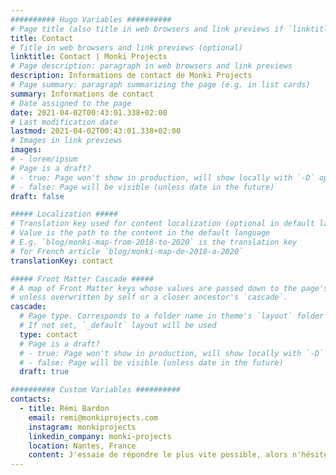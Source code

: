 ```yaml
---
########## Hugo Variables ##########
# Page title (also title in web browsers and link previews if `linktitle` is not specified)
title: Contact
# Title in web browsers and link previews (optional)
linktitle: Contact | Monki Projects
# Page description: paragraph in web browsers and link previews
description: Informations de contact de Monki Projects
# Page summary: paragraph summarizing the page (e.g. in list cards)
summary: Informations de contact
# Date assigned to the page
date: 2021-04-02T00:43:01.338+02:00
# Last modification date
lastmod: 2021-04-02T00:43:01.338+02:00
# Images in link previews
images:
# - lorem/ipsum
# Page is a draft?
# - true: Page won't show in production, will show locally with `-D` option
# - false: Page will be visible (unless date in the future)
draft: false

##### Localization #####
# Translation key used for content localization (optional in default language)
# Value is the path to the content in the default language
# E.g. `blog/monki-map-from-2018-to-2020` is the translation key
# for French article `blog/monki-map-de-2018-a-2020`
translationKey: contact

##### Front Matter Cascade #####
# A map of Front Matter keys whose values are passed down to the page's descendents
# unless overwritten by self or a closer ancestor's `cascade`.
cascade:
  # Page type. Corresponds to a folder name in theme's `layout` folder (except `partials`)
  # If not set, `_default` layout will be used
  type: contact
  # Page is a draft?
  # - true: Page won't show in production, will show locally with `-D` option
  # - false: Page will be visible (unless date in the future)
  draft: true

########## Custom Variables ##########
contacts:
  - title: Rémi Bardon
    email: remi@monkiprojects.com
    instagram: monkiprojects
    linkedin_company: monki-projects
    location: Nantes, France
    content: J'essaie de répondre le plus vite possible, alors n'hésitez pas à me contacter.
---
```

